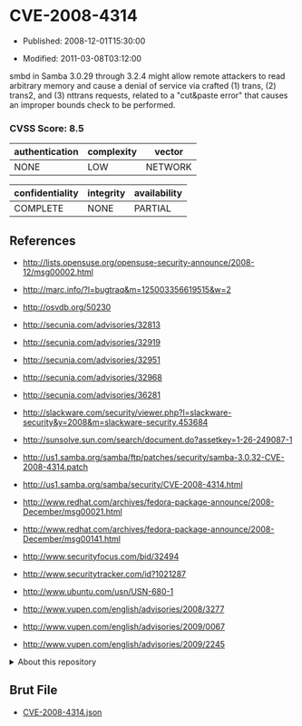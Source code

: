 # CVE-2008-4314

- Published: 2008-12-01T15:30:00

- Modified: 2011-03-08T03:12:00

smbd in Samba 3.0.29 through 3.2.4 might allow remote attackers to read arbitrary memory and cause a denial of service via crafted (1) trans, (2) trans2, and (3) nttrans requests, related to a "cut&paste error" that causes an improper bounds check to be performed.

### CVSS Score: **8.5**

| authentication | complexity | vector |
| --- | --- | --- |
| NONE | LOW | NETWORK |

| confidentiality | integrity | availability |
| --- | --- | --- |
| COMPLETE | NONE | PARTIAL |

## References

* http://lists.opensuse.org/opensuse-security-announce/2008-12/msg00002.html

* http://marc.info/?l=bugtraq&m=125003356619515&w=2

* http://osvdb.org/50230

* http://secunia.com/advisories/32813

* http://secunia.com/advisories/32919

* http://secunia.com/advisories/32951

* http://secunia.com/advisories/32968

* http://secunia.com/advisories/36281

* http://slackware.com/security/viewer.php?l=slackware-security&y=2008&m=slackware-security.453684

* http://sunsolve.sun.com/search/document.do?assetkey=1-26-249087-1

* http://us1.samba.org/samba/ftp/patches/security/samba-3.0.32-CVE-2008-4314.patch

* http://us1.samba.org/samba/security/CVE-2008-4314.html

* http://www.redhat.com/archives/fedora-package-announce/2008-December/msg00021.html

* http://www.redhat.com/archives/fedora-package-announce/2008-December/msg00141.html

* http://www.securityfocus.com/bid/32494

* http://www.securitytracker.com/id?1021287

* http://www.ubuntu.com/usn/USN-680-1

* http://www.vupen.com/english/advisories/2008/3277

* http://www.vupen.com/english/advisories/2009/0067

* http://www.vupen.com/english/advisories/2009/2245

<details>
<summary>About this repository</summary> 

  This repository is part of the project [Live Hack CVE](https://github.com/Live-Hack-CVE). Main website can be found [www.live-hack.org](https://www.live-hack.org) 
  
  Made by [Sn0wAlice](https://github.com/Sn0wAlice) for the people that care about security and need to have a feed of the latest CVEs. Hope you enjoy it, don't forget to star the repo and follow me on [Twitter](https://twitter.com/Sn0wAlice) and [Github](https://github.com/Sn0wAlice). And that is my [personnal website](https://www.alice-snow.me/)

  - [Home Page](https://github.com/Live-Hack-CVE)
  - [Framework](https://github.com/Live-Hack-CVE/cve-framework)
  - [CVE database](https://github.com/Live-Hack-CVE/full_database)
  - [Changelog](https://github.com/Live-Hack-CVE/Changelog)
</details>

## Brut File

* [CVE-2008-4314.json](https://raw.githubusercontent.com/Live-Hack-CVE/full_database/main/cves/2008/CVE-2008-4314.json)

